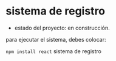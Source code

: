 <h1>sistema de registro</h1>

- estado del proyecto: en construcción.

para ejecutar el sistema, debes colocar:

```npm install react```
sistema de registro
